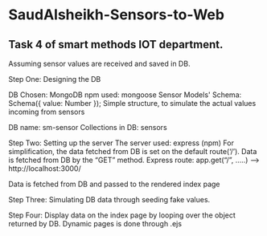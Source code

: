 # SaudAlsheikh-Sensors-to-Web

Task 4 of smart methods IOT department.
---------------------------------------------------------------------------------------------------------------------------------------------

Assuming sensor values are received and saved in DB.

Step One: Designing the DB

DB Chosen: MongoDB
npm used: mongoose
Sensor Models' Schema:  
Schema({
    value: Number
});
Simple structure, to simulate the actual values incoming from sensors

DB name: sm-sensor
Collections in DB: sensors


Step Two: Setting up the server
The server used: express (npm) 
For simplification, the data fetched from DB is set on the default route(‘/’).
Data is fetched from DB by the “GET” method.
Express route: app.get(“/”, …..)
--> http://localhost:3000/

Data is fetched from DB and passed to the rendered index page

Step Three:
Simulating DB data through seeding fake values. 

Step Four:
Display data on the index page by looping over the object returned by DB.
Dynamic pages is done through .ejs
